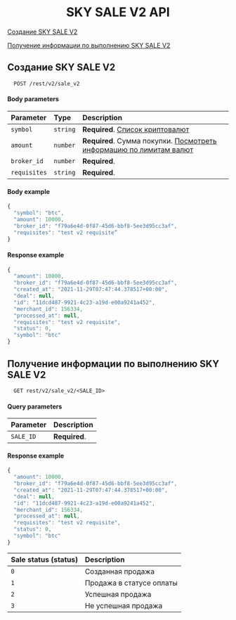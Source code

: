 <h1 align="center">SKY SALE V2 API</h1>
 

[Создание SKY SALE V2](#skysale)

[Получение информации по выполнению SKY SALE V2](#skysaleinfo)

 <a name="skysale"></a>
## Создание SKY SALE V2

```http
  POST /rest/v2/sale_v2 
```
#### Body parameters

| Parameter | Type     | Description                |
| :-------- | :------- | :------------------------- |
| `symbol` | `string` | **Required**. [Список криптовалют](CRYPTOCURRENCIES.md)
| `amount` | `number` | **Required**. Сумма покупки. [Посмотреть информацию по лимитам валют](CURRENCIES_SALES.md)
| `broker_id` | `number` | **Required**.
| `requisites` | `string` | **Required**.

#### Body example

```javascript
{
  "symbol": "btc",
  "amount": 10000,
  "broker_id": "f79a6e4d-0f87-45d6-bbf8-5ee3d95cc3af",
  "requisites": "test v2 requisite”
}
```

#### Response example

```javascript
{
  "amount": 10000,
  "broker_id": "f79a6e4d-0f87-45d6-bbf8-5ee3d95cc3af",
  "created_at": "2021-11-29T07:47:44.378517+00:00",
  "deal": null,
  "id": "11dcd487-9921-4c23-a19d-e00a9241a452",
  "merchant_id": 156334,
  "processed_at": null,
  "requisites": "test v2 requisite",
  "status": 0,
  "symbol": "btc"
}
```
 <a name="skysaleinfo"></a>
## Получение информации по выполнению SKY SALE V2

```http
  GET rest/v2/sale_v2/<SALE_ID> 
```

#### Query parameters

| Parameter | Description                |
| :-------- | :------------------------- |
| `SALE_ID` | **Required**.

#### Response example

```javascript
{
  "amount": 10000,
  "broker_id": "f79a6e4d-0f87-45d6-bbf8-5ee3d95cc3af",
  "created_at": "2021-11-29T07:47:44.378517+00:00",
  "deal": null,
  "id": "11dcd487-9921-4c23-a19d-e00a9241a452",
  "merchant_id": 156334,
  "processed_at": null,
  "requisites": "test v2 requisite",
  "status": 0,
  "symbol": "btc"
}
```

| Sale status (status) | Description                |
| :-------- |  :------------------------- |
| `0` | Cозданная продажа |
| `1` | Продажа в статусе оплаты |
| `2` | Успешная продажа |
| `3` | Не успешная продажа |

